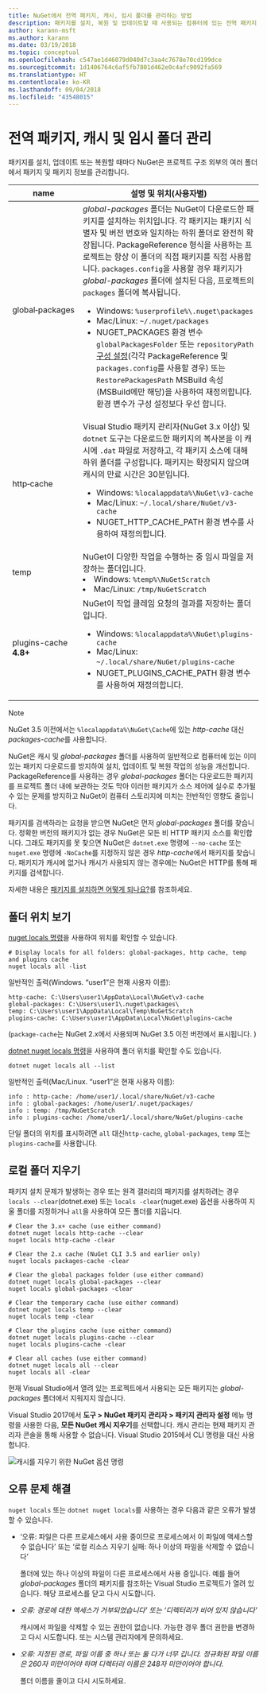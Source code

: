 ```yaml
---
title: NuGet에서 전역 패키지, 캐시, 임시 폴더를 관리하는 방법
description: 패키지를 설치, 복원 및 업데이트할 때 사용되는 컴퓨터에 있는 전역 패키지 설치 폴더, 패키지 캐시 및 임시 폴더를 관리하는 방법입니다.
author: karann-msft
ms.author: karann
ms.date: 03/19/2018
ms.topic: conceptual
ms.openlocfilehash: c547ae1d46079d040d7c3aa4c7678e70cd199dce
ms.sourcegitcommit: 1d1406764c6af5fb7801d462e0c4afc9092fa569
ms.translationtype: HT
ms.contentlocale: ko-KR
ms.lasthandoff: 09/04/2018
ms.locfileid: "43548015"
---
```

# <a name="managing-the-global-packages-cache-and-temp-folders"></a>전역 패키지, 캐시 및 임시 폴더 관리

패키지를 설치, 업데이트 또는 복원할 때마다 NuGet은 프로젝트 구조 외부의 여러 폴더에서 패키지 및 패키지 정보를 관리합니다.

| name | 설명 및 위치(사용자별)|
| --- | --- |
| global&#8209;packages | *global-packages* 폴더는 NuGet이 다운로드한 패키지를 설치하는 위치입니다. 각 패키지는 패키지 식별자 및 버전 번호와 일치하는 하위 폴더로 완전히 확장됩니다. PackageReference 형식을 사용하는 프로젝트는 항상 이 폴더의 직접 패키지를 직접 사용합니다. `packages.config`을 사용할 경우 패키지가 *global-packages* 폴더에 설치된 다음, 프로젝트의 `packages` 폴더에 복사됩니다.<br/><ul><li>Windows: `%userprofile%\.nuget\packages`</li><li>Mac/Linux: `~/.nuget/packages`</li><li>NUGET_PACKAGES 환경 변수 `globalPackagesFolder` 또는 `repositoryPath` [구성 설정](../reference/nuget-config-file.md#config-section)(각각 PackageReference 및 `packages.config`를 사용할 경우) 또는 `RestorePackagesPath` MSBuild 속성(MSBuild에만 해당)을 사용하여 재정의합니다. 환경 변수가 구성 설정보다 우선 합니다.</li></ul> |
| http&#8209;cache | Visual Studio 패키지 관리자(NuGet 3.x 이상) 및 `dotnet` 도구는 다운로드한 패키지의 복사본을 이 캐시에 `.dat` 파일로 저장하고, 각 패키지 소스에 대해 하위 폴더를 구성합니다. 패키지는 확장되지 않으며 캐시의 만료 시간은 30분입니다.<br/><ul><li>Windows: `%localappdata%\NuGet\v3-cache`</li><li>Mac/Linux: `~/.local/share/NuGet/v3-cache`</li><li>NUGET_HTTP_CACHE_PATH 환경 변수를 사용하여 재정의합니다.</li></ul> |
| temp | NuGet이 다양한 작업을 수행하는 중 임시 파일을 저장하는 폴더입니다.<br/><li>Windows: `%temp%\NuGetScratch`</li><li>Mac/Linux: `/tmp/NuGetScratch`</li></ul> |
| plugins-cache **4.8+** | NuGet이 작업 클레임 요청의 결과를 저장하는 폴더입니다.<br/><ul><li>Windows: `%localappdata%\NuGet\plugins-cache`</li><li>Mac/Linux: `~/.local/share/NuGet/plugins-cache`</li><li>NUGET_PLUGINS_CACHE_PATH 환경 변수를 사용하여 재정의합니다.</li></ul> |

> [!Note]
> NuGet 3.5 이전에서는 `%localappdata%\NuGet\Cache`에 있는 *http-cache* 대신 *packages-cache*를 사용합니다.

NuGet은 캐시 및 *global-packages* 폴더를 사용하여 일반적으로 컴퓨터에 있는 이미 있는 패키지 다운로드를 방지하여 설치, 업데이트 및 복원 작업의 성능을 개선합니다. PackageReference를 사용하는 경우 *global-packages* 폴더는 다운로드한 패키지를 프로젝트 폴더 내에 보관하는 것도 막아 이러한 패키지가 소스 제어에 실수로 추가될 수 있는 문제를 방지하고 NuGet이 컴퓨터 스토리지에 미치는 전반적인 영향도 줄입니다.

패키지를 검색하라는 요청을 받으면 NuGet은 먼저 *global-packages* 폴더를 찾습니다. 정확한 버전의 패키지가 없는 경우 NuGet은 모든 비 HTTP 패키지 소스를 확인합니다. 그래도 패키지를 못 찾으면 NuGet은 `dotnet.exe` 명령에 `--no-cache` 또는 `nuget.exe` 명령에 `-NoCache`를 지정하지 않은 경우 *http-cache*에서 패키지를 찾습니다. 패키지가 캐시에 없거나 캐시가 사용되지 않는 경우에는 NuGet은 HTTP를 통해 패키지를 검색합니다.

자세한 내용은 [패키지를 설치하면 어떻게 되나요?](ways-to-install-a-package.md#what-happens-when-a-package-is-installed)를 참조하세요.

## <a name="viewing-folder-locations"></a>폴더 위치 보기

[nuget locals 명령](../tools/cli-ref-locals.md)을 사용하여 위치를 확인할 수 있습니다.

```cli
# Display locals for all folders: global-packages, http cache, temp and plugins cache
nuget locals all -list
```

일반적인 출력(Windows. “user1”은 현재 사용자 이름):

```output
http-cache: C:\Users\user1\AppData\Local\NuGet\v3-cache
global-packages: C:\Users\user1\.nuget\packages\
temp: C:\Users\user1\AppData\Local\Temp\NuGetScratch
plugins-cache: C:\Users\user1\AppData\Local\NuGet\plugins-cache
```

(`package-cache`는 NuGet 2.x에서 사용되며 NuGet 3.5 이전 버전에서 표시됩니다. )

[dotnet nuget locals 명령](/dotnet/core/tools/dotnet-nuget-locals)을 사용하여 폴더 위치를 확인할 수도 있습니다.

```cli
dotnet nuget locals all --list
```

일반적인 출력(Mac/Linux. “user1”은 현재 사용자 이름):

```output
info : http-cache: /home/user1/.local/share/NuGet/v3-cache
info : global-packages: /home/user1/.nuget/packages/
info : temp: /tmp/NuGetScratch
info : plugins-cache: /home/user1/.local/share/NuGet/plugins-cache
```

단일 폴더의 위치를 표시하려면 `all` 대신`http-cache`, `global-packages`, `temp` 또는 `plugins-cache`를 사용합니다.

## <a name="clearing-local-folders"></a>로컬 폴더 지우기

패키지 설치 문제가 발생하는 경우 또는 원격 갤러리의 패키지를 설치하려는 경우 `locals --clear`(dotnet.exe) 또는 `locals -clear`(nuget.exe) 옵션을 사용하여 지울 폴더를 지정하거나 `all`을 사용하여 모든 폴더를 지웁니다.

```cli
# Clear the 3.x+ cache (use either command)
dotnet nuget locals http-cache --clear
nuget locals http-cache -clear

# Clear the 2.x cache (NuGet CLI 3.5 and earlier only)
nuget locals packages-cache -clear

# Clear the global packages folder (use either command)
dotnet nuget locals global-packages --clear
nuget locals global-packages -clear

# Clear the temporary cache (use either command)
dotnet nuget locals temp --clear
nuget locals temp -clear

# Clear the plugins cache (use either command)
dotnet nuget locals plugins-cache --clear
nuget locals plugins-cache -clear

# Clear all caches (use either command)
dotnet nuget locals all --clear
nuget locals all -clear
```

현재 Visual Studio에서 열려 있는 프로젝트에서 사용되는 모든 패키지는 *global-packages* 폴더에서 지워지지 않습니다.

Visual Studio 2017에서 **도구 > NuGet 패키지 관리자 > 패키지 관리자 설정** 메뉴 명령을 사용한 다음, **모든 NuGet 캐시 지우기**를 선택합니다. 캐시 관리는 현재 패키지 관리자 콘솔을 통해 사용할 수 없습니다. Visual Studio 2015에서 CLI 명령을 대신 사용합니다.

![캐시를 지우기 위한 NuGet 옵션 명령](media/options-clear-caches.png)

## <a name="troubleshooting-errors"></a>오류 문제 해결

`nuget locals` 또는 `dotnet nuget locals`를 사용하는 경우 다음과 같은 오류가 발생할 수 있습니다.

- ‘오류: <package> 파일은 다른 프로세스에서 사용 중이므로 프로세스에서 이 파일에 액세스할 수 없습니다’ 또는 ‘로컬 리소스 지우기 실패: 하나 이상의 파일을 삭제할 수 없습니다’

    폴더에 있는 하나 이상의 파일이 다른 프로세스에서 사용 중입니다. 예를 들어 *global-packages* 폴더의 패키지를 참조하는 Visual Studio 프로젝트가 열려 있습니다. 해당 프로세스를 닫고 다시 시도합니다.

- *오류: <path> 경로에 대한 액세스가 거부되었습니다’ 또는 ‘디렉터리가 비어 있지 않습니다’*

    캐시에서 파일을 삭제할 수 있는 권한이 없습니다. 가능한 경우 폴더 권한을 변경하고 다시 시도합니다. 또는 시스템 관리자에게 문의하세요.

- *오류: 지정된 경로, 파일 이름 중 하나 또는 둘 다가 너무 깁니다. 정규화된 파일 이름은 260자 미만이어야 하며 디렉터리 이름은 248자 미만이어야 합니다.*

    폴더 이름을 줄이고 다시 시도하세요.
